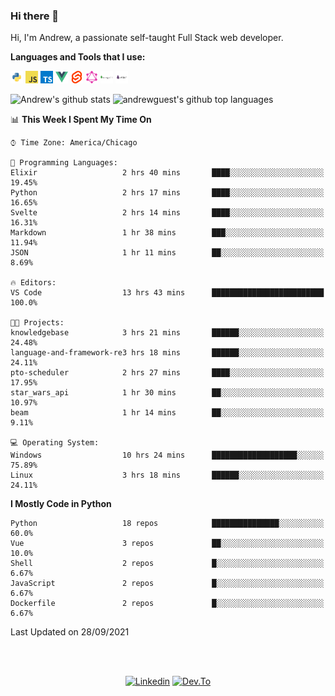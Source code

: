 ### Hi there 👋

Hi, I'm Andrew, a passionate self-taught Full Stack web developer.

**Languages and Tools that I use:**  

<code><img height="20" src="https://raw.githubusercontent.com/github/explore/80688e429a7d4ef2fca1e82350fe8e3517d3494d/topics/python/python.png"></code>
<code><img height="20" src="https://raw.githubusercontent.com/github/explore/80688e429a7d4ef2fca1e82350fe8e3517d3494d/topics/javascript/javascript.png"></code>
<code><img height="20" src="https://raw.githubusercontent.com/github/explore/80688e429a7d4ef2fca1e82350fe8e3517d3494d/topics/typescript/typescript.png"></code>
<code><img height="20" src="https://raw.githubusercontent.com/github/explore/80688e429a7d4ef2fca1e82350fe8e3517d3494d/topics/vue/vue.png"></code>
<code><img height="20" src="https://raw.githubusercontent.com/github/explore/42198dc9113595ddd22cc12771bb719c8cf08b67/topics/svelte/svelte.png"></code>
<code><img height="20" src="https://raw.githubusercontent.com/github/explore/5c058a388828bb5fde0bcafd4bc867b5bb3f26f3/topics/graphql/graphql.png"></code>
<code><img height="20" src="https://raw.githubusercontent.com/github/explore/80688e429a7d4ef2fca1e82350fe8e3517d3494d/topics/mongodb/mongodb.png"></code>
<code><img height="20" src="https://raw.githubusercontent.com/github/explore/d106aa3f6fa091ab80ab5c8cf0d931baff3caaea/topics/elixir/elixir.png"></code>

![Andrew's github stats](https://github-readme-stats.vercel.app/api?username=andrewguest&show_icons=true&theme=vue-dark&count_private=true)
<img height="180em" src="https://github-readme-stats.vercel.app/api/top-langs/?username=andrewguest&theme=vue-dark&layout=compact" alt="andrewguest's github top languages" />

<!--START_SECTION:waka-->
📊 **This Week I Spent My Time On** 

```text
⌚︎ Time Zone: America/Chicago

💬 Programming Languages: 
Elixir                   2 hrs 40 mins       ████░░░░░░░░░░░░░░░░░░░░░   19.45% 
Python                   2 hrs 17 mins       ████░░░░░░░░░░░░░░░░░░░░░   16.65% 
Svelte                   2 hrs 14 mins       ████░░░░░░░░░░░░░░░░░░░░░   16.31% 
Markdown                 1 hr 38 mins        ███░░░░░░░░░░░░░░░░░░░░░░   11.94% 
JSON                     1 hr 11 mins        ██░░░░░░░░░░░░░░░░░░░░░░░   8.69%

🔥 Editors: 
VS Code                  13 hrs 43 mins      █████████████████████████   100.0%

🐱‍💻 Projects: 
knowledgebase            3 hrs 21 mins       ██████░░░░░░░░░░░░░░░░░░░   24.48% 
language-and-framework-re3 hrs 18 mins       ██████░░░░░░░░░░░░░░░░░░░   24.11% 
pto-scheduler            2 hrs 27 mins       ████░░░░░░░░░░░░░░░░░░░░░   17.95% 
star_wars_api            1 hr 30 mins        ██░░░░░░░░░░░░░░░░░░░░░░░   10.97% 
beam                     1 hr 14 mins        ██░░░░░░░░░░░░░░░░░░░░░░░   9.11%

💻 Operating System: 
Windows                  10 hrs 24 mins      ███████████████████░░░░░░   75.89% 
Linux                    3 hrs 18 mins       ██████░░░░░░░░░░░░░░░░░░░   24.11%

```

**I Mostly Code in Python** 

```text
Python                   18 repos            ███████████████░░░░░░░░░░   60.0% 
Vue                      3 repos             ██░░░░░░░░░░░░░░░░░░░░░░░   10.0% 
Shell                    2 repos             █░░░░░░░░░░░░░░░░░░░░░░░░   6.67% 
JavaScript               2 repos             █░░░░░░░░░░░░░░░░░░░░░░░░   6.67% 
Dockerfile               2 repos             █░░░░░░░░░░░░░░░░░░░░░░░░   6.67%

```



 Last Updated on 28/09/2021
<!--END_SECTION:waka-->

<br><br>
<p align="center">
   <a href="https://www.linkedin.com/in/andrew-guest-a891759a" target="_blank"><img src="https://img.shields.io/badge/LinkedIn-0077B5?style=for-the-badge&logo=linkedin&logoColor=white" alt="Linkedin"></a>
  <a href="https://dev.to/aguest" target="_blank"><img src="https://img.shields.io/badge/Dev.to-0A0A0A?style=for-the-badge&logo=dev%2Eto&logoColor=white" alt="Dev.To"></a>
</p>
